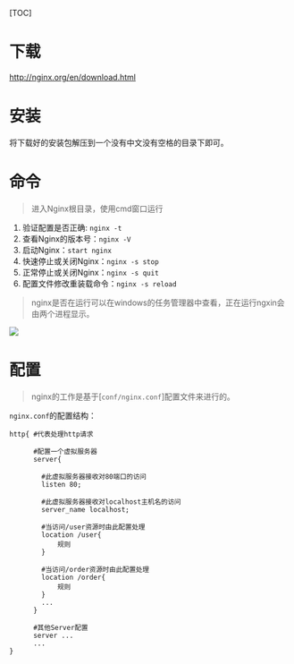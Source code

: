 [TOC]

# 下载

http://nginx.org/en/download.html



# 安装

将下载好的安装包解压到一个没有中文没有空格的目录下即可。



# 命令

> 进入Nginx根目录，使用cmd窗口运行

1. 验证配置是否正确: `nginx -t`
2. 查看Nginx的版本号：`nginx -V`
3. 启动Nginx：`start nginx`
4. 快速停止或关闭Nginx：`nginx -s stop`
5. 正常停止或关闭Nginx：`nginx -s quit`
6. 配置文件修改重装载命令：`nginx -s reload`

> nginx是否在运行可以在windows的任务管理器中查看，正在运行ngxin会由两个进程显示。

![](https://gitee.com/sxhDrk/images/raw/master/imgs/Nginx启动后.png)



# 配置

> nginx的工作是基于[`conf/nginx.conf`]配置文件来进行的。

`nginx.conf`的配置结构：

```shell
http{ #代表处理http请求

      #配置一个虚拟服务器
      server{
      
      	#此虚拟服务器接收对80端口的访问
      	listen 80; 
      	
     	#此虚拟服务器接收对localhost主机名的访问
      	server_name localhost; 
      	
      	#当访问/user资源时由此配置处理
      	location /user{
      		规则
      	}
      	
      	#当访问/order资源时由此配置处理
      	location /order{
      		规则
      	}
      	...
      }

      #其他Server配置
      server ...
      ...
}

```

